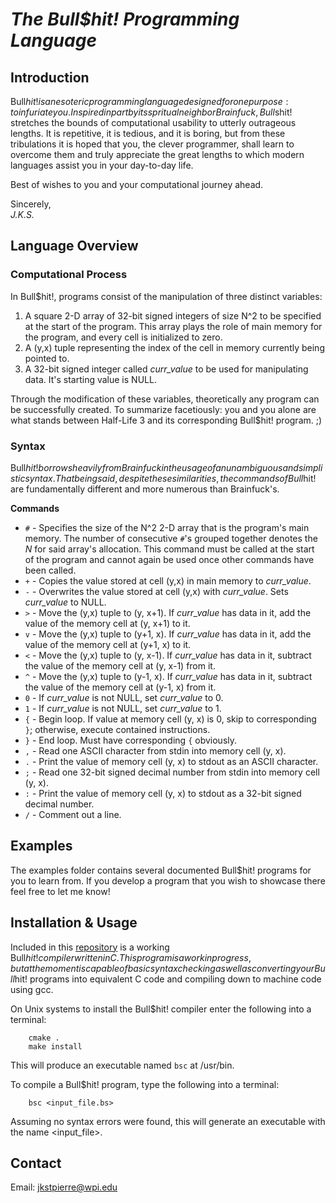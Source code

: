 # *The Bull$hit! Programming Language*

## Introduction
Bull$hit! is an esoteric programming language designed for one purpose: to infuriate you.
Inspired in part by its spritual neighbor Brainfuck, Bull$shit! stretches the bounds of computational usability to utterly outrageous lengths. 
It is repetitive, it is tedious, and it is boring, but from these tribulations it is hoped that you, the clever programmer, shall learn to overcome them and
truly appreciate the great lengths to which modern languages assist you in your day-to-day life.

Best of wishes to you and your computational journey ahead.

Sincerely,   
*J.K.S.*

## Language Overview
### Computational Process
In Bull$hit!, programs consist of the manipulation of three distinct variables:
1. A square 2-D array of 32-bit signed integers of size N^2 to be specified at the start of the program. 
This array plays the role of main memory for the program, and every cell is initialized to zero.
2. A (y,x) tuple representing the index of the cell in memory currently being pointed to.
3. A 32-bit signed integer called *curr_value* to be used for manipulating data. It's starting value is NULL.

Through the modification of these variables, theoretically any program can be successfully created. To summarize facetiously: you and you alone are what stands between Half-Life 3 and its corresponding Bull$hit! program. ;)


### Syntax
Bull$hit! borrows heavily from Brainfuck in the usage of an unambiguous and simplistic syntax. That being said, despite these similarities, the commands of Bull$hit! are fundamentally different and more numerous than Brainfuck's.

**Commands**  
+ `#` - Specifies the size of the N^2 2-D array that is the program's main memory. The number of consecutive `#`'s grouped together denotes the *N* for said array's allocation. This command must be called at the start of the program and cannot again be used once other commands have been called.
+ `+` - Copies the value stored at cell (y,x) in main memory to *curr_value*.
+ `-` - Overwrites the value stored at cell (y,x) with *curr_value*. Sets *curr_value* to NULL.
+ `>` - Move the (y,x) tuple to (y, x+1). If *curr_value* has data in it, add the value of the memory cell at (y, x+1) to it.
+ `v` - Move the (y,x) tuple to (y+1, x). If *curr_value* has data in it, add the value of the memory cell at (y+1, x) to it.
+ `<` - Move the (y,x) tuple to (y, x-1). If *curr_value* has data in it, subtract the value of the memory cell at (y, x-1) from it.
+ `^` - Move the (y,x) tuple to (y-1, x). If *curr_value* has data in it, subtract the value of the memory cell at (y-1, x) from it.
+ `0` - If *curr_value* is not NULL, set *curr_value* to 0.
+ `1` - If *curr_value* is not NULL, set *curr_value* to 1.
+ `{` - Begin loop. If value at memory cell (y, x) is 0, skip to corresponding `}`; otherwise, execute contained instructions.
+ `}` - End loop. Must have corresponding `{` obviously.
+ `,` - Read one ASCII character from stdin into memory cell (y, x).
+ `.` - Print the value of memory cell (y, x) to stdout as an ASCII character.
+ `;` - Read one 32-bit signed decimal number from stdin into memory cell (y, x).
+ `:` - Print the value of memory cell (y, x) to stdout as a 32-bit signed decimal number.
+ `/` - Comment out a line.

## Examples
The examples folder contains several documented Bull$hit! programs for you to learn from. If you develop a program that you wish to showcase there feel free to let me know!

## Installation & Usage
Included in this [repository](https://github.com/jkstpierre/Bullshit-Programming-Language) is a working Bull$hit! compiler written in C. This program is a work in progress, but at the moment is capable of basic syntax checking as well as converting your Bull$hit! programs into equivalent C code and compiling down to machine code using gcc. 

On Unix systems to install the Bull$hit! compiler enter the following into a terminal:
```
	cmake .
	make install
```

This will produce an executable named `bsc` at /usr/bin.

To compile a Bull$hit! program, type the following into a terminal:
```
	bsc <input_file.bs>
```

Assuming no syntax errors were found, this will generate an executable with the name <input_file>.

## Contact
Email: jkstpierre@wpi.edu
